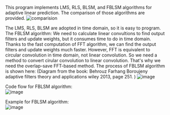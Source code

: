 This program implements LMS, RLS, BLSM, and FBLSM algorithms for adaptive linear prediction. The comparison of those algorithms are provided. 
![comparision](https://user-images.githubusercontent.com/42914736/138956213-42474959-9bde-41b6-a8da-6429f8fcf1c8.jpg)

The LMS, RLS, BLSM are adopted in time domain, so it is easy to program.   
The FBLSM algorithm: We need to calculate linear convultions to find output filters and update weights, but it consumes time to do in time domain. Thanks to the fast computation of FFT algorithm, we can find the output filters and update weights much faster. However, FFT is equivalent to circular convolution in time domain, not linear convolution. So we need a method to convert cirular convolution to linear convolution. That's why we need the overlap-save FFT-based method. 
The process of FBLSM algorithm is shown here: (Diagram from the book: Behrouz Farhang Boroujeny adaptive filters theory and applications wiley 2013, page 251.
) 
![image](https://user-images.githubusercontent.com/42914736/138956989-49d20f43-d0ce-4945-9b92-21ac0d4c4e52.png)

Code flow for FBLSM algorithm:  
![image](https://user-images.githubusercontent.com/42914736/138961792-2515a578-688b-4c02-8999-10b6f4832acc.png)

Example for FBLSM algorithm:  
![image](https://user-images.githubusercontent.com/42914736/138961886-39c38962-6066-44ba-addb-33103c902aa5.png)

